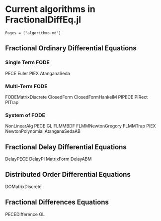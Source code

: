 # Current algorithms in FractionalDiffEq.jl

```@contents
Pages = ["algorithms.md"]
```

## Fractional Ordinary Differential Equations

### Single Term FODE

PECE
Euler
PIEX
AtanganaSeda


### Multi-Term FODE

FODEMatrixDiscrete
ClosedForm
ClosedFormHankelM
PIPECE
PIRect
PITrap

### System of FODE

NonLinearAlg
PECE
GL
FLMMBDF
FLMMNewtonGregory
FLMMTrap
PIEX
NewtonPolynomial
AtanganaSedaAB

## Fractional Delay Differential Equations

DelayPECE
DelayPI
MatrixForm
DelayABM


## Distributed Order Differential Equations

DOMatrixDiscrete

## Fractional Differences Equations

PECEDifference
GL